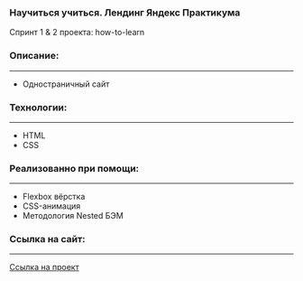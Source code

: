 ### Научиться учиться. Лендинг Яндекс Практикума
Спринт 1 & 2 проекта: how-to-learn

### Описание:
______
* Одностраничный сайт

### Технологии:
______
* HTML
* CSS

### Реализованно при помощи:
______
* Flexbox вёрстка
* CSS-анимация
* Методология Nested БЭМ

### Ссылка на сайт:
______
[Ссылка на проект](https://osshalakhina.github.io/how-to-learn/)

